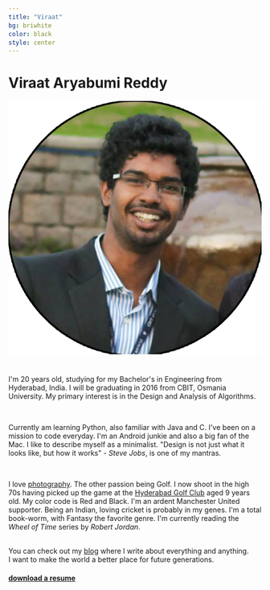 ```yaml
---
title: "Viraat"
bg: briwhite
color: black
style: center
---
```


# Viraat Aryabumi Reddy

<span class="fa-stack subtlecircle" style="font-size:110px; background:rgba(255,255,255,0.1)">
        <img class="header-img" src="/img/Viraat_circle.png" alt="section icon" />
</span>

<br/>

I'm 20 years old, studying for my Bachelor's in Engineering from Hyderabad, India. I will be graduating in 2016 from CBIT, Osmania University. My primary interest is in the Design and Analysis of Algorithms.

<br/>

Currently am learning Python, also familiar with Java and C. I've been on a mission to code everyday. I'm an Android junkie and also a big fan of the Mac. I like to describe myself as a minimalist. "Design is not just what it looks like, but how it works"  - *Steve Jobs*, is one of my mantras.

<br/>

I love <a href="https://www.facebook.com/var7photography" target="_blank">photography</a>. The other passion being Golf. I now shoot in the high 70s having picked up the game at the <a href="http://www.hyderabadgolfclub.co.in/HGA/Hyderabad_Golf_Club_Home.html" target="_blank">Hyderabad Golf Club</a> aged 9 years old. My color code is Red and Black. I'm an ardent Manchester United supporter. Being an Indian, loving cricket is probably in my genes. I'm a total book-worm, with Fantasy the favorite genre. I'm currently reading the *Wheel of Time* series by *Robert Jordan*. 

<br/>
You can check out my <a href="var7.github.io">blog</a> where I write about everything and anything.
<br/>
I want to make the world a better place for future generations. 

<h4><a href="/var.pdf" target="_blank">download a resume</a></h4>